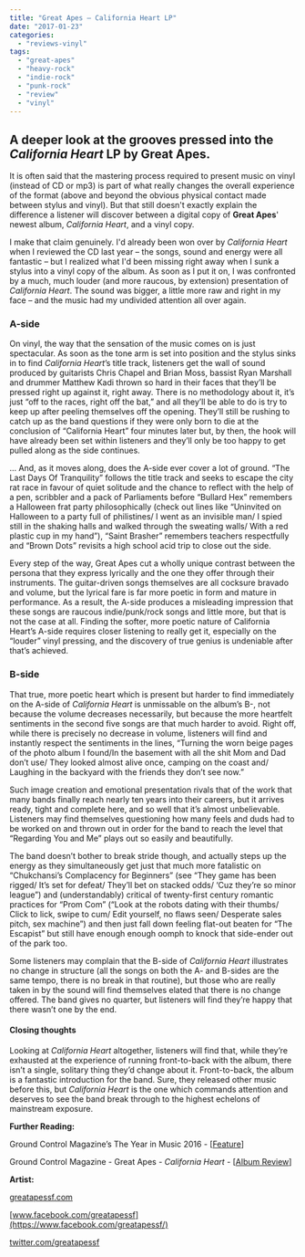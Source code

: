 ```yaml
---
title: "Great Apes – California Heart LP"
date: "2017-01-23"
categories: 
  - "reviews-vinyl"
tags: 
  - "great-apes"
  - "heavy-rock"
  - "indie-rock"
  - "punk-rock"
  - "review"
  - "vinyl"
---
```


## A deeper look at the grooves pressed into the _California Heart_ LP by Great Apes.

It is often said that the mastering process required to present music on vinyl (instead of CD or mp3) is part of what really changes the overall experience of the format (above and beyond the obvious physical contact made between stylus and vinyl). But that still doesn't exactly explain the difference a listener will discover between a digital copy of **Great Apes**' newest album, _California Heart_, and a vinyl copy.

I make that claim genuinely. I'd already been won over by _California Heart_ when I reviewed the CD last year – the songs, sound and energy were all fantastic – but I realized what I'd been missing right away when I sunk a stylus into a vinyl copy of the album. As soon as I put it on, I was confronted by a much, much louder (and more raucous, by extension) presentation of _California Heart_. The sound was bigger, a little more raw and right in my face – and the music had my undivided attention all over again.

### A-side

On vinyl, the way that the sensation of the music comes on is just spectacular. As soon as the tone arm is set into position and the stylus sinks in to find _California Heart_’s title track, listeners get the wall of sound produced by guitarists Chris Chapel and Brian Moss, bassist Ryan Marshall and drummer Matthew Kadi thrown so hard in their faces that they’ll be pressed right up against it, right away. There is no methodology about it, it’s just “off to the races, right off the bat,” and all they’ll be able to do is try to keep up after peeling themselves off the opening. They’ll still be rushing to catch up as the band questions if they were only born to die at the conclusion of “California Heart” four minutes later but, by then, the hook will have already been set within listeners and they’ll only be too happy to get pulled along as the side continues.

… And, as it moves along, does the A-side ever cover a lot of ground. “The Last Days Of Tranquility” follows the title track and seeks to escape the city rat race in favour of quiet solitude and the chance to reflect with the help of a pen, scribbler and a pack of Parliaments before “Bullard Hex” remembers a Halloween frat party philosophically (check out lines like “Uninvited on Halloween to a party full of philistines/ I went as an invisible man/ I spied still in the shaking halls and walked through the sweating walls/ With a red plastic cup in my hand”), “Saint Brasher” remembers teachers respectfully and “Brown Dots” revisits a high school acid trip to close out the side.

Every step of the way, Great Apes cut a wholly unique contrast between the persona that they express lyrically and the one they offer through their instruments. The guitar-driven songs themselves are all cocksure bravado and volume, but the lyrical fare is far more poetic in form and mature in performance. As a result, the A-side produces a misleading impression that these songs are raucous indie/punk/rock songs and little more, but that is not the case at all. Finding the softer, more poetic nature of California Heart’s A-side requires closer listening to really get it, especially on the “louder” vinyl pressing, and the discovery of true genius is undeniable after that’s achieved.

### B-side

That true, more poetic heart which is present but harder to find immediately on the A-side of _California Heart_ is unmissable on the album’s B-, not because the volume decreases necessarily, but because the more heartfelt sentiments in the second five songs are that much harder to avoid. Right off, while there is precisely no decrease in volume, listeners will find and instantly respect the sentiments in the lines, “Turning the worn beige pages of the photo album I found/In the basement with all the shit Mom and Dad don’t use/ They looked almost alive once, camping on the coast and/ Laughing in the backyard with the friends they don’t see now.”

Such image creation and emotional presentation rivals that of the work that many bands finally reach nearly ten years into their careers, but it arrives ready, tight and complete here, and so well that it’s almost unbelievable. Listeners may find themselves questioning how many feels and duds had to be worked on and thrown out in order for the band to reach the level that “Regarding You and Me” plays out so easily and beautifully.

The band doesn’t bother to break stride though, and actually steps up the energy as they simultaneously get just that much more fatalistic on “Chukchansi’s Complacency for Beginners” (see “They game has been rigged/ It’s set for defeat/ They’ll bet on stacked odds/ ‘Cuz they’re so minor league”) and (understandably) critical of twenty-first century romantic practices for “Prom Com” (“Look at the robots dating with their thumbs/ Click to lick, swipe to cum/ Edit yourself, no flaws seen/ Desperate sales pitch, sex machine”) and then just fall down feeling flat-out beaten for “The Escapist” but still have enough enough oomph to knock that side-ender out of the park too.

Some listeners may complain that the B-side of _California Heart_ illustrates no change in structure (all the songs on both the A- and B-sides are the same tempo, there is no break in that routine), but those who are really taken in by the sound will find themselves elated that there is no change offered. The band gives no quarter, but listeners will find they’re happy that there wasn’t one by the end.

#### Closing thoughts

Looking at _California Heart_ altogether, listeners will find that, while they’re exhausted at the experience of running front-to-back with the album, there isn’t a single, solitary thing they’d change about it. Front-to-back, the album is a fantastic introduction for the band. Sure, they released other music before this, but _California Heart_ is the one which commands attention and deserves to see the band break through to the highest echelons of mainstream exposure.

**Further Reading:**

Ground Control Magazine’s The Year in Music 2016 - \[[Feature](http://www.groundcontrolmag.com/the-year-in-music-2016-part-3/)\]

Ground Control Magazine - Great Apes - _California Heart_ - \[[Album Review](http://www.groundcontrolmag.com/great-apes-album/)\]

**Artist:**

[greatapessf.com](http://greatapessf.com/)

[www.facebook.com/greatapessf](https://www.facebook.com/greatapessf/)

[twitter.com/greatapessf](https://twitter.com/greatapessf?lang=en)
